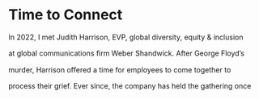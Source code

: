 # Time to Connect

In 2022, I met Judith Harrison, EVP, global diversity, equity & inclusion

at global communications ﬁrm Weber Shandwick. After George Floyd’s

murder, Harrison oﬀered a time for employees to come together to

process their grief. Ever since, the company has held the gathering once
